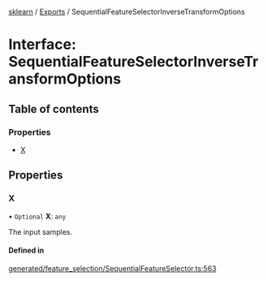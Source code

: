 [sklearn](../readme.md) / [Exports](../modules.md) / SequentialFeatureSelectorInverseTransformOptions

# Interface: SequentialFeatureSelectorInverseTransformOptions

## Table of contents

### Properties

- [X](SequentialFeatureSelectorInverseTransformOptions.md#x)

## Properties

### X

• `Optional` **X**: `any`

The input samples.

#### Defined in

[generated/feature_selection/SequentialFeatureSelector.ts:563](https://github.com/transitive-bullshit/scikit-learn-ts/blob/367336a/packages/sklearn/src/generated/feature_selection/SequentialFeatureSelector.ts#L563)
